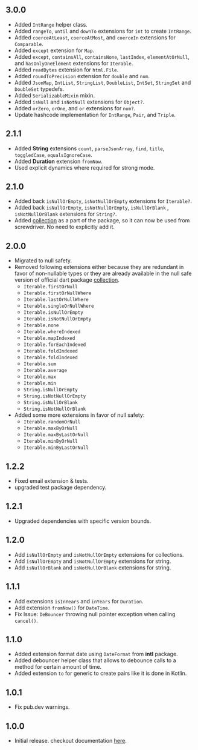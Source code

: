 ## 3.0.0

- Added `IntRange` helper class.
- Added `rangeTo`, `until` and `downTo` extensions for `int` to create `IntRange`.
- Added `coerceAtLeast`, `coerceAtMost`, and `coerceIn` extensions for `Comparable`.
- Added `except` extension for `Map`.
- Added `except`, `containsAll`, `containsNone`, `lastIndex`, `elementAtOrNull`, and `hasOnlyOneElement` extensions for `Iterable`.
- Added `readBytes` extension for `html.File`.
- Added `roundToPrecision` extension for `double` and `num`.
- Added `JsonMap`, `IntList`, `StringList`, `DoubleList`, `IntSet`, `StringSet` and `DoubleSet` typedefs.
- Added `SerializableMixin` mixin.
- Added `isNull` and `isNotNull` extensions for `Object?`.
- Added `orZero`, `orOne`, and `or` extensions for `num?`.
- Update hashcode implementation for `IntRange`, `Pair`, and `Triple`.

## 2.1.1

- Added **String** extensions `count`, `parseJsonArray`, `find`, `title`, `toggledCase`, `equalsIgnoreCase`.
- Added **Duration** extension `fromNow`.
- Used explicit dynamics where required for strong mode.

## 2.1.0

- Added back `isNullOrEmpty`, `isNotNullOrEmpty` extensions for `Iterable?`.
- Added back `isNullOrEmpty`, `isNotNullOrEmpty`, `isNullOrBlank` , `isNotNullOrBlank` extensions for `String?`.
- Added [collection](https://pub.dev/packages/collection) as a part of the package, so it can now be used from screwdriver. No need to explicitly add it.

## 2.0.0

- Migrated to null safety.
- Removed following extensions either because they are redundant in favor of non-nullable types or they are already available in the null safe version of official dart package [collection](https://pub.dev/packages/collection).
    - `Iterable.firstOrNull`
    - `Iterable.firstOrNullWhere`
    - `Iterable.lastOrNullWhere`
    - `Iterable.singleOrNullWhere`
    - `Iterable.isNullOrEmpty`
    - `Iterable.isNotNullOrEmpty`
    - `Iterable.none`
    - `Iterable.whereIndexed`
    - `Iterable.mapIndexed`
    - `Iterable.forEachIndexed`
    - `Iterable.foldIndexed`
    - `Iterable.foldIndexed`
    - `Iterable.sum`
    - `Iterable.average`
    - `Iterable.max`
    - `Iterable.min`
    - `String.isNullOrEmpty`
    - `String.isNotNullOrEmpty`
    - `String.isNullOrBlank`
    - `String.isNotNullOrBlank`
- Added some more extensions in favor of null safety:
    - `Iterable.randomOrNull`
    - `Iterable.maxByOrNull`
    - `Iterable.maxByLastOrNull`
    - `Iterable.minByOrNull`
    - `Iterable.minByLastOrNull`

## 1.2.2

- Fixed email extension & tests.
- upgraded test package dependency.

## 1.2.1

- Upgraded dependencies with specific version bounds.

## 1.2.0

- Add `isNullOrEmpty` and `isNotNullOrEmpty` extensions for collections.
- Add `isNullOrEmpty` and `isNotNullOrEmpty` extensions for string.
- Add `isNullOrBlank` and `isNotNullOrBlank` extensions for string.

## 1.1.1

- Add extensions `isInYears` and `inYears` for `Duration`.
- Add extension `fromNow()` for `DateTime`.
- Fix Issue: `DeBouncer` throwing null pointer exception when calling `cancel()`.

## 1.1.0

- Added extension format date using `DateFormat` from **intl** package.
- Added debouncer helper class that allows to debounce calls to a method for certain amount of time.
- Added extension `to` for generic to create pairs like it is done in Kotlin.

## 1.0.1

- Fix pub.dev warnings.

## 1.0.0

- Initial release. checkout documentation [here](https://pub.dev/documentation/screwdriver/1.0.0/).
